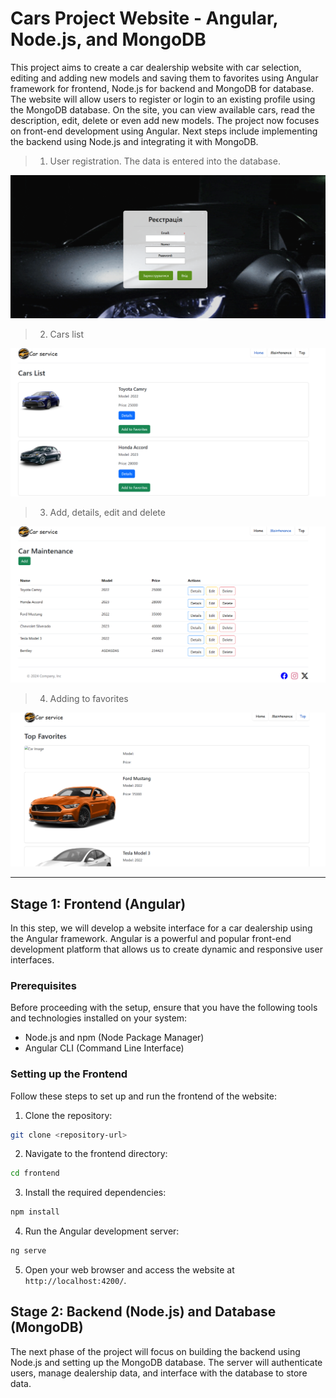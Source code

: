 # Cars Project Website - Angular, Node.js, and MongoDB
This project aims to create a car dealership website with car selection, editing and adding new models and saving them to favorites using Angular framework for frontend, Node.js for backend and MongoDB for database. The website will allow users to register or login to an existing profile using the MongoDB database. On the site, you can view available cars, read the description, edit, delete or even add new models. The project now focuses on front-end development using Angular. Next steps include implementing the backend using Node.js and integrating it with MongoDB.

> 1. User registration. The data is entered into the database.

![Alt-текст](images\Register.png "Register")
> 2. Cars list

![Alt-текст](images\Home.png "Home")
> 3. Add, details, edit and delete

![Alt-текст](images\maintenance.png "Maintenance")
> 4. Adding to favorites

![Alt-текст](images\Top.png "Top")
___
## Stage 1: Frontend (Angular)

In this step, we will develop a website interface for a car dealership using the Angular framework. Angular is a powerful and popular front-end development platform that allows us to create dynamic and responsive user interfaces.

### Prerequisites

Before proceeding with the setup, ensure that you have the following tools and technologies installed on your system:

- Node.js and npm (Node Package Manager)
- Angular CLI (Command Line Interface)

### Setting up the Frontend

Follow these steps to set up and run the frontend of the website:

1. Clone the repository:

```bash
git clone <repository-url>
```

2. Navigate to the frontend directory:

```bash
cd frontend
```

3. Install the required dependencies:

```bash
npm install
```

4. Run the Angular development server:

```bash
ng serve
```

5. Open your web browser and access the website at `http://localhost:4200/`.
## Stage 2: Backend (Node.js) and Database (MongoDB)

The next phase of the project will focus on building the backend using Node.js and setting up the MongoDB database. The server will authenticate users, manage dealership data, and interface with the database to store data.